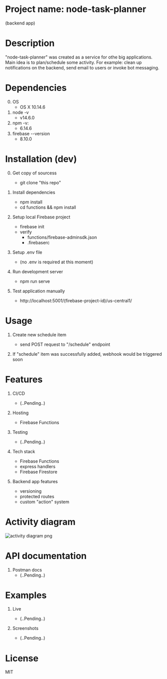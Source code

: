 # Project name: node-task-planner
(backend app)

# Description
"node-task-planner" was created as a service for othe big applications.
Main idea is to plan/schedule some activity. For example: clean up notifications on the backend, send email to users or invoke bot messaging.

# Dependencies
0. OS
    - OS X 10.14.6
1. node -v
    - v14.6.0
2. npm -v:
    - 6.14.6
3. firebase --version
    - 8.10.0

# Installation (dev)
0. Get copy of sourcess
    - git clone "this repo"

1. Install dependencies
    - npm install
    - cd functions && npm install

2. Setup local Firebase project
	- firebase init
	- verify
		- functions/firebase-adminsdk.json
		- .firebaserc

3. Setup .env file
	- (no .env is required at this moment)

4. Run development server
    - npm run serve

5. Test application manually
    - http://localhost:5001/(firebase-project-id)/us-central1/

# Usage
1. Create new schedule item
    - send POST request to "/schedule" endpoint

2. If "schedule" item was successfully added, webhook would be triggered soon

# Features
1. CI/CD
    - (..Pending..)

2. Hosting
    - Firebase Functions

3. Testing
    - (..Pending..)

4. Tech stack
    - Firebase Functions
    - express handlers
    - Firebase Firestore

5. Backend app features
    - versioning
    - protected routes
    - custom "action" system

# Activity diagram
![activity diagram png](https://imgur.com/GjvTyBR)

# API documentation
1. Postman docs
	- (..Pending..)

# Examples
1. Live
    - (..Pending..)

2. Screenshots
    - (..Pending..)

# License
MIT

